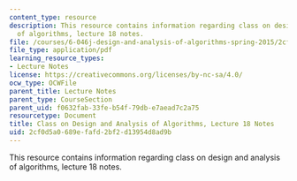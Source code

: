 ```yaml
---
content_type: resource
description: This resource contains information regarding class on design and analysis
  of algorithms, lecture 18 notes.
file: /courses/6-046j-design-and-analysis-of-algorithms-spring-2015/2cf0d5a0689efafd2bf2d13954d8ad9b_MIT6_046JS15_lec18.pdf
file_type: application/pdf
learning_resource_types:
- Lecture Notes
license: https://creativecommons.org/licenses/by-nc-sa/4.0/
ocw_type: OCWFile
parent_title: Lecture Notes
parent_type: CourseSection
parent_uid: f0632fab-33fe-b54f-79db-e7aead7c2a75
resourcetype: Document
title: Class on Design and Analysis of Algorithms, Lecture 18 Notes
uid: 2cf0d5a0-689e-fafd-2bf2-d13954d8ad9b
---
```

This resource contains information regarding class on design and analysis of algorithms, lecture 18 notes.